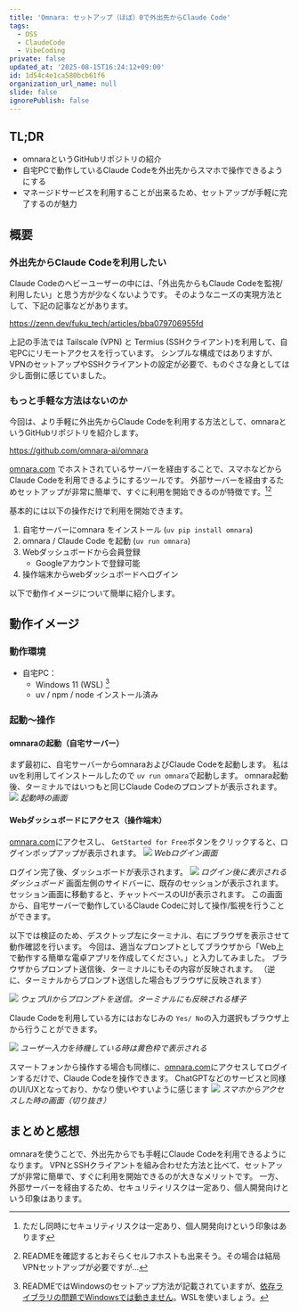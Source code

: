```yaml
---
title: 'Omnara: セットアップ（ほぼ）0で外出先からClaude Code'
tags:
  - OSS
  - ClaudeCode
  - VibeCoding
private: false
updated_at: '2025-08-15T16:24:12+09:00'
id: 1d54c4e1ca580bcb61f6
organization_url_name: null
slide: false
ignorePublish: false
---
```


## TL;DR
- omnaraというGitHubリポジトリの紹介
- 自宅PCで動作しているClaude Codeを外出先からスマホで操作できるようにする
- マネージドサービスを利用することが出来るため、セットアップが手軽に完了するのが魅力


## 概要
### 外出先からClaude Codeを利用したい
Claude Codeのヘビーユーザーの中には、「外出先からもClaude Codeを監視/利用したい」と思う方が少なくないようです。
そのようなニーズの実現方法として、下記の記事などがあります。

https://zenn.dev/fuku_tech/articles/bba079706955fd

上記の手法では Tailscale (VPN) と Termius (SSHクライアント)を利用して、自宅PCにリモートアクセスを行っています。
シンプルな構成ではありますが、VPNのセットアップやSSHクライアントの設定が必要で、ものぐさな身としては少し面倒に感じていました。

### もっと手軽な方法はないのか
今回は、より手軽に外出先からClaude Codeを利用する方法として、omnaraというGitHubリポジトリを紹介します。

https://github.com/omnara-ai/omnara

[omnara.com](https://omnara.com) でホストされているサーバーを経由することで、スマホなどからClaude Codeを利用できるようにするツールです。
外部サーバーを経由するためセットアップが非常に簡単で、すぐに利用を開始できるのが特徴です。[^1][^2]

基本的には以下の操作だけで利用を開始できます。

1. 自宅サーバーにomnara をインストール (`uv pip install omnara`)
2. omnara / Claude Code を起動 (`uv run omnara`)
3. Webダッシュボードから会員登録
   - Googleアカウントで登録可能
4. 操作端末からwebダッシュボードへログイン

以下で動作イメージについて簡単に紹介します。

## 動作イメージ

### 動作環境
- 自宅PC：
  - Windows 11 (WSL) [^3]
  - uv / npm / node インストール済み

### 起動～操作

#### omnaraの起動（自宅サーバー）
まず最初に、自宅サーバーからomnaraおよびClaude Codeを起動します。
私はuvを利用してインストールしたので `uv run omnara`で起動します。
omnara起動後、ターミナルではいつもと同じClaude Codeのプロンプトが表示されます。
![](https://raw.githubusercontent.com/Junm0ri/tech_blog/main/images/omnara/boot-omnara.png)
*起動時の画面*

#### Webダッシュボードにアクセス（操作端末）
[omnara.com](https://omnara.com)にアクセスし、 `GetStarted for Free`ボタンをクリックすると、ログインポップアップが表示されます。
![](https://raw.githubusercontent.com/Junm0ri/tech_blog/main/images/omnara/login.png)
*Webログイン画面*

ログイン完了後、ダッシュボードが表示されます。
![](https://raw.githubusercontent.com/Junm0ri/tech_blog/main/images/omnara/dashboard.png)
*ログイン後に表示されるダッシュボード*
画面左側のサイドバーに、既存のセッションが表示されます。
セッション画面に移動すると、チャットベースのUIが表示されます。
この画面から、自宅サーバーで動作しているClaude Codeに対して操作/監視を行うことができます。

以下では検証のため、デスクトップ左にターミナル、右にブラウザを表示させて動作確認を行います。
今回は、適当なプロンプトとしてブラウザから「Web上で動作する簡単な電卓アプリを作成してください。」と入力してみました。
ブラウザからプロンプト送信後、ターミナルにもその内容が反映されます。
（逆に、ターミナルからプロンプト送信した場合もブラウザに反映されます）

![](https://raw.githubusercontent.com/Junm0ri/tech_blog/main/images/omnara/working.png)
*ウェブUIからプロンプトを送信。ターミナルにも反映される様子*

Claude Codeを利用している方にはおなじみの `Yes/ No`の入力選択もブラウザ上から行うことができます。

![](https://raw.githubusercontent.com/Junm0ri/tech_blog/main/images/omnara/question.png)
*ユーザー入力を待機している時は黄色枠で表示される*

スマートフォンから操作する場合も同様に、[omnara.com](https://omnara.com)にアクセスしてログインするだけで、Claude Codeを操作できます。
ChatGPTなどのサービスと同様のUI/UXとなっており、かなり使いやすいように感じます
![](https://raw.githubusercontent.com/Junm0ri/tech_blog/main/images/omnara/SP2.jpg)
*スマホからアクセスした時の画面（切り抜き）*


## まとめと感想
omnaraを使うことで、外出先からでも手軽にClaude Codeを利用できるようになります。
VPNとSSHクライアントを組み合わせた方法と比べて、セットアップが非常に簡単で、すぐに利用を開始できるのが大きなメリットです。
一方、外部サーバーを経由するため、セキュリティリスクは一定あり、個人開発向けという印象はあります。

[^1]: ただし同時にセキュリティリスクは一定あり、個人開発向けという印象はあります
[^2]: READMEを確認するとおそらくセルフホストも出来そう。その場合は結局VPNセットアップが必要ですが...
[^3]: READMEではWindowsのセットアップ方法が記載されていますが、[依存ライブラリの問題でWindowsでは動きません](https://github.com/omnara-ai/omnara/issues/72)。WSLを使いましょう。
